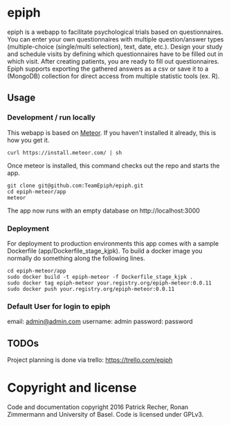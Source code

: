 epiph 
======

epiph is a webapp to facilitate psychological trials based on questionnaires.
You can enter your own questionnaires with multiple question/answer types (multiple-choice (single/multi selection), text, date, etc.). Design your study and schedule visits by defining which questionnaires have to be filled out in which visit. After creating patients, you are ready to fill out questionnaires. Epiph supports exporting the gathered answers as a csv or save it to a (MongoDB) collection for direct access from multiple statistic tools (ex. R).

## Usage

### Development / run locally
This webapp is based on [Meteor](http://meteor.com). If you haven't installed it already, this is how you get it.
```
curl https://install.meteor.com/ | sh
```

Once meteor is installed, this command checks out the repo and starts the app.
```
git clone git@github.com:TeamEpiph/epiph.git
cd epiph-meteor/app
meteor
```
The app now runs with an empty database on http://localhost:3000

### Deployment
For deployment to production environments this app comes with a sample Dockerfile (app/Dockerfile_stage_kjpk).
To build a docker image you normally do something along the following lines.
```
cd epiph-meteor/app
sudo docker build -t epiph-meteor -f Dockerfile_stage_kjpk .
sudo docker tag epiph-meteor your.registry.org/epiph-meteor:0.0.11
sudo docker push your.registry.org/epiph-meteor:0.0.11
```
### Default User for login to epiph
email: admin@admin.com
username: admin
password: password

## TODOs
Project planning is done via trello: https://trello.com/epiph


# Copyright and license
Code and documentation copyright 2016 Patrick Recher, Ronan Zimmermann and University of Basel. Code is licensed under GPLv3.

